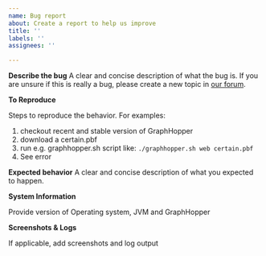```yaml
---
name: Bug report
about: Create a report to help us improve
title: ''
labels: ''
assignees: ''

---
```


**Describe the bug**
A clear and concise description of what the bug is. If you are unsure if this is really a bug, please create a new topic in [our forum](https://discuss.graphhopper.com/c/graphhopper).

**To Reproduce**

Steps to reproduce the behavior. For examples:

1. checkout recent and stable version of GraphHopper
2. download a certain.pbf
3. run e.g. graphhopper.sh script like: `./graphhopper.sh web certain.pbf`
4. See error

**Expected behavior**
A clear and concise description of what you expected to happen.

**System Information**

Provide version of Operating system, JVM and GraphHopper

**Screenshots & Logs**

If applicable, add screenshots and log output
